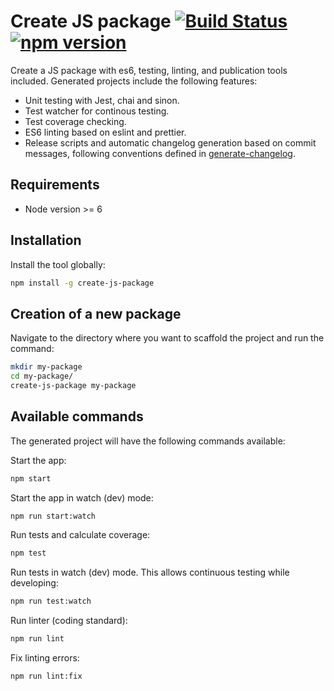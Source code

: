 # Create JS package [![Build Status](https://travis-ci.org/jramcast/create-js-package.svg?branch=master)](https://travis-ci.org/jramcast/create-js-package) [![npm version](https://badge.fury.io/js/create-js-package.svg)](https://badge.fury.io/js/create-js-package)
Create a JS package with es6, testing, linting, and publication tools included.
Generated projects include the following features:

* Unit testing with Jest, chai and sinon.
* Test watcher for continous testing.
* Test coverage checking.
* ES6 linting based on eslint and prettier.
* Release scripts and automatic changelog generation based on commit messages, following conventions defined in [generate-changelog](https://www.npmjs.com/package/generate-changelog).

## Requirements

* Node version >= 6

## Installation

Install the tool globally:

```sh
npm install -g create-js-package
```

## Creation of a new package

Navigate to the directory where you want to scaffold the project and run the command:

```sh
mkdir my-package
cd my-package/
create-js-package my-package
```

## Available commands

The generated project will have the following commands available:

Start the app:

```sh
npm start
```

Start the app in watch (dev) mode:

```sh
npm run start:watch
```

Run tests and calculate coverage:

```sh
npm test
```

Run tests in watch (dev) mode. This allows continuous testing while developing:

```sh
npm run test:watch
```

Run linter (coding standard):

```sh
npm run lint
```

Fix linting errors:

```sh
npm run lint:fix
```
